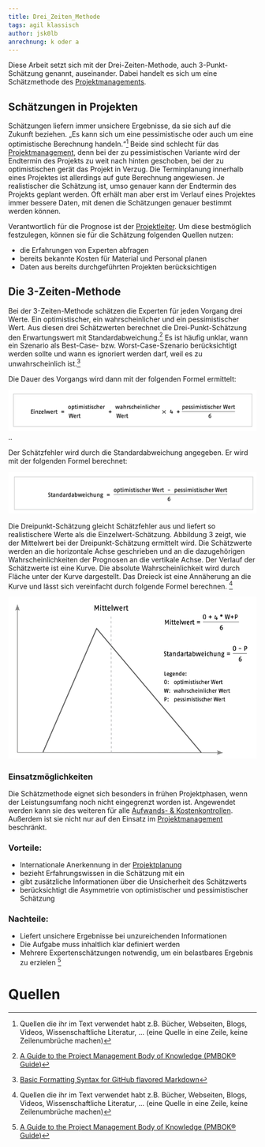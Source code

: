 ```yaml
---
title: Drei_Zeiten_Methode
tags: agil klassisch
author: jsk0lb
anrechnung: k oder a
---
```


Diese Arbeit setzt sich mit der Drei-Zeiten-Methode, auch 3-Punkt-Schätzung genannt, auseinander. Dabei handelt es sich um eine Schätzmethode des [Projektmanagements](Projektmanagement.md). 
## Schätzungen in Projekten
Schätzungen liefern immer unsichere Ergebnisse, da sie sich auf die Zukunft beziehen. „Es kann sich um eine pessimistische oder auch um eine optimistische Berechnung handeln.“[^1] Beide sind schlecht für das [Projektmanagement](Projektmanagement.md), denn bei der zu pessimistischen Variante wird der Endtermin des Projekts zu weit nach hinten geschoben, bei der zu optimistischen gerät das Projekt in Verzug. Die Terminplanung innerhalb eines Projektes ist allerdings auf gute Berechnung angewiesen. Je realistischer die Schätzung ist, umso genauer kann der Endtermin des Projekts geplant werden. Oft erhält man aber erst im Verlauf eines Projektes immer bessere Daten, mit denen die Schätzungen genauer bestimmt werden können.

Verantwortlich für die Prognose ist der [Projektleiter](Projektleiter.md). Um diese bestmöglich festzulegen, können sie für die Schätzung folgenden Quellen nutzen: 

* die Erfahrungen von Experten abfragen
* bereits bekannte Kosten für Material und Personal planen
* Daten aus bereits durchgeführten Projekten berücksichtigen
## Die 3-Zeiten-Methode

Bei der 3-Zeiten-Methode schätzen die Experten für jeden Vorgang drei Werte. Ein optimistischer, ein wahrscheinlicher und ein pessimistischer Wert. Aus diesen drei Schätzwerten berechnet die Drei-Punkt-Schätzung den Erwartungswert mit Standardabweichung.[^2] Es ist häufig unklar, wann ein Szenario als Best-Case- bzw. Worst-Case-Szenario berücksichtigt werden sollte und wann es ignoriert werden darf, weil es zu unwahrscheinlich ist.[^3] 

Die Dauer des Vorgangs wird dann mit der folgenden Formel ermittelt:

![Beispielabbildung](Drei_Zeiten_Methode/Einzelwert_Berechnung.png)
..

Der Schätzfehler wird durch die Standardabweichung angegeben. Er wird mit der folgenden Formel berechnet:

![Beispielabbildung](Drei_Zeiten_Methode/Standardabweichung.png)

Die Dreipunkt-Schätzung gleicht Schätzfehler aus und liefert so realistischere Werte als die Einzelwert-Schätzung. Abbildung 3 zeigt, wie der Mittelwert bei der Dreipunkt-Schätzung ermittelt wird. Die Schätzwerte werden an die horizontale Achse geschrieben und an die dazugehörigen Wahrscheinlichkeiten der Prognosen an die vertikale Achse. Der Verlauf der Schätzwerte ist eine Kurve. Die absolute Wahrscheinlichkeit wird durch Fläche unter der Kurve dargestellt. Das Dreieck ist eine Annäherung an die Kurve und lässt sich vereinfacht durch folgende Formel berechnen. [^1]

![Beispielabbildung](Drei_Zeiten_Methode/Mittelwert.png)

### Einsatzmöglichkeiten

Die Schätzmethode eignet sich besonders in frühen Projektphasen, wenn der Leistungsumfang noch nicht eingegrenzt worden ist. Angewendet werden kann sie des weiteren für alle [Aufwands- & Kostenkontrollen](Aufwands_Kosten_Kontrolle.md). Außerdem ist sie nicht nur auf den Einsatz im [Projektmanagement](Projektmanagement.md) beschränkt. 

### Vorteile:
* Internationale Anerkennung in der [Projektplanung](Projektplanung.md)
* bezieht Erfahrungswissen in die Schätzung mit ein
* gibt zusätzliche Informationen über die Unsicherheit des Schätzwerts
* berücksichtigt die Asymmetrie von optimistischer und pessimistischer Schätzung


### Nachteile:

* Liefert unsichere Ergebnisse bei unzureichenden Informationen
* Die Aufgabe muss inhaltlich klar definiert werden
* Mehrere Expertenschätzungen notwendig, um ein belastbares Ergebnis zu erzielen [^2]



# Quellen

[^1]: Quellen die ihr im Text verwendet habt z.B. Bücher, Webseiten, Blogs, Videos, Wissenschaftliche Literatur, ... (eine Quelle in eine Zeile, keine Zeilenumbrüche machen)
[^2]: [A Guide to the Project Management Body of Knowledge (PMBOK® Guide)](https://www.pmi.org/pmbok-guide-standards/foundational/PMBOK)
[^3]: [Basic Formatting Syntax for GitHub flavored Markdown](https://docs.github.com/en/github/writing-on-github/getting-started-with-writing-and-formatting-on-github/basic-writing-and-formatting-syntax)
[^4]: [Advanced Formatting Syntax for GitHub flavored Markdown](https://docs.github.com/en/github/writing-on-github/working-with-advanced-formatting/organizing-information-with-tables)

